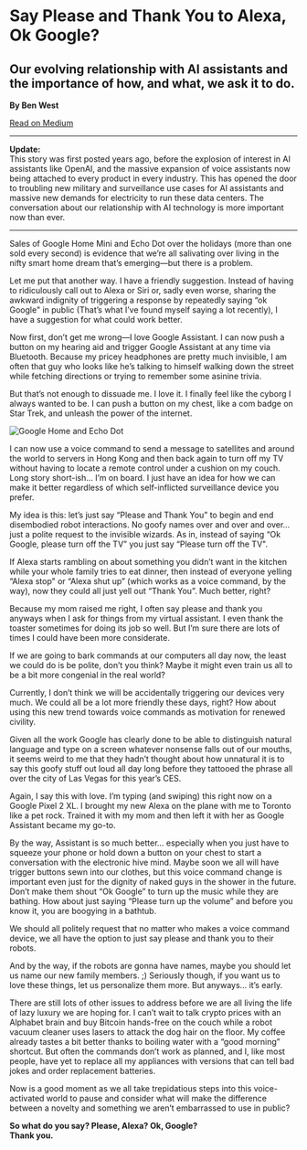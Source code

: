 # Say Please and Thank You to Alexa, Ok Google?

## Our evolving relationship with AI assistants and the importance of how, and what, we ask it to do.

**By Ben West**  
 
[Read on Medium](https://medium.com/@ben-west/please-and-thank-you-alexa-ok-google-2e3bfd00e2eb)

---

**Update:**  
This story was first posted years ago, before the explosion of interest in AI assistants like OpenAI, and the massive expansion of voice assistants now being attached to every product in every industry. This has opened the door to troubling new military and surveillance use cases for AI assistants and massive new demands for electricity to run these data centers. The conversation about our relationship with AI technology is more important now than ever.

---

Sales of Google Home Mini and Echo Dot over the holidays (more than one sold every second) is evidence that we’re all salivating over living in the nifty smart home dream that’s emerging—but there is a problem.

Let me put that another way. I have a friendly suggestion. Instead of having to ridiculously call out to Alexa or Siri or, sadly even worse, sharing the awkward indignity of triggering a response by repeatedly saying “ok Google" in public (That’s what I’ve found myself saying a lot recently), I have a suggestion for what could work better.

Now first, don’t get me wrong—I love Google Assistant. I can now push a button on my hearing aid and trigger Google Assistant at any time via Bluetooth. Because my pricey headphones are pretty much invisible, I am often that guy who looks like he’s talking to himself walking down the street while fetching directions or trying to remember some asinine trivia.

But that’s not enough to dissuade me. I love it. I finally feel like the cyborg I always wanted to be. I can push a button on my chest, like a com badge on Star Trek, and unleash the power of the internet.

![Google Home and Echo Dot](https://miro.medium.com/v2/resize:fit:720/format:webp/1*GDpWu5sqYXlyYoBypCwGhw.jpeg)

I can now use a voice command to send a message to satellites and around the world to servers in Hong Kong and then back again to turn off my TV without having to locate a remote control under a cushion on my couch. Long story short-ish... I’m on board. I just have an idea for how we can make it better regardless of which self-inflicted surveillance device you prefer.

My idea is this: let’s just say “Please and Thank You” to begin and end disembodied robot interactions. No goofy names over and over and over… just a polite request to the invisible wizards. As in, instead of saying “Ok Google, please turn off the TV” you just say “Please turn off the TV".

If Alexa starts rambling on about something you didn’t want in the kitchen while your whole family tries to eat dinner, then instead of everyone yelling “Alexa stop" or “Alexa shut up” (which works as a voice command, by the way), now they could all just yell out “Thank You”. Much better, right?

Because my mom raised me right, I often say please and thank you anyways when I ask for things from my virtual assistant. I even thank the toaster sometimes for doing its job so well. But I’m sure there are lots of times I could have been more considerate.

If we are going to bark commands at our computers all day now, the least we could do is be polite, don’t you think? Maybe it might even train us all to be a bit more congenial in the real world?

Currently, I don’t think we will be accidentally triggering our devices very much. We could all be a lot more friendly these days, right? How about using this new trend towards voice commands as motivation for renewed civility.

Given all the work Google has clearly done to be able to distinguish natural language and type on a screen whatever nonsense falls out of our mouths, it seems weird to me that they hadn’t thought about how unnatural it is to say this goofy stuff out loud all day long before they tattooed the phrase all over the city of Las Vegas for this year’s CES.

Again, I say this with love. I’m typing (and swiping) this right now on a Google Pixel 2 XL. I brought my new Alexa on the plane with me to Toronto like a pet rock. Trained it with my mom and then left it with her as Google Assistant became my go-to.

By the way, Assistant is so much better… especially when you just have to squeeze your phone or hold down a button on your chest to start a conversation with the electronic hive mind. Maybe soon we all will have trigger buttons sewn into our clothes, but this voice command change is important even just for the dignity of naked guys in the shower in the future. Don’t make them shout “Ok Google” to turn up the music while they are bathing. How about just saying “Please turn up the volume” and before you know it, you are boogying in a bathtub.

We should all politely request that no matter who makes a voice command device, we all have the option to just say please and thank you to their robots.

And by the way, if the robots are gonna have names, maybe you should let us name our new family members. ;) Seriously though, if you want us to love these things, let us personalize them more. But anyways… it’s early.

There are still lots of other issues to address before we are all living the life of lazy luxury we are hoping for. I can’t wait to talk crypto prices with an Alphabet brain and buy Bitcoin hands-free on the couch while a robot vacuum cleaner uses lasers to attack the dog hair on the floor. My coffee already tastes a bit better thanks to boiling water with a “good morning” shortcut. But often the commands don’t work as planned, and I, like most people, have yet to replace all my appliances with versions that can tell bad jokes and order replacement batteries.

Now is a good moment as we all take trepidatious steps into this voice-activated world to pause and consider what will make the difference between a novelty and something we aren’t embarrassed to use in public?

**So what do you say? Please, Alexa? Ok, Google?**  
**Thank you.**

